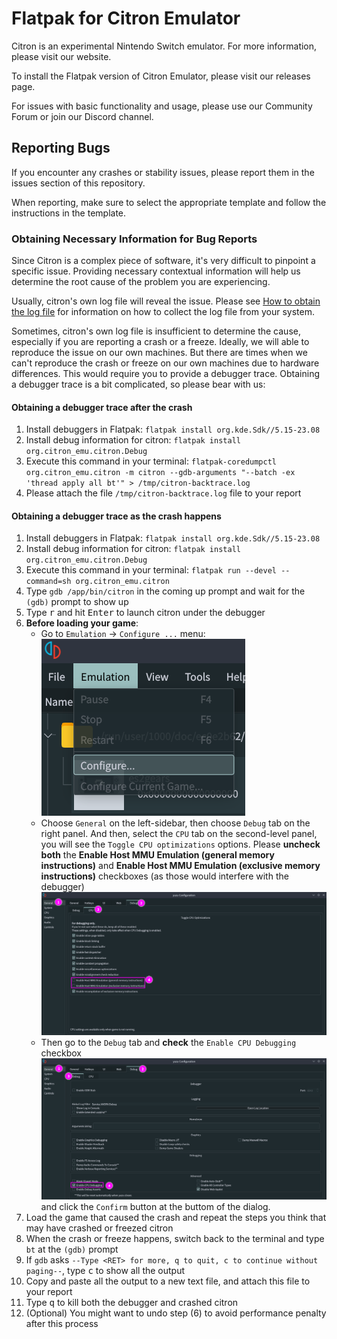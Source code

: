 # Flatpak for Citron Emulator

Citron is an experimental Nintendo Switch emulator. For more information, please visit our website.

To install the Flatpak version of Citron Emulator, please visit our releases page.

For issues with basic functionality and usage, please use our Community Forum or join our Discord channel.

## Reporting Bugs

If you encounter any crashes or stability issues, please report them in the issues section of this repository.

When reporting, make sure to select the appropriate template and follow the instructions in the template.

### Obtaining Necessary Information for Bug Reports

Since Citron is a complex piece of software, it's very difficult to pinpoint a specific issue. Providing necessary contextual information will help us determine the root cause of the problem you are experiencing.

Usually, citron's own log file will reveal the issue. Please see [How to obtain the log file](#obtaining-necessary-information-for-bug-reports) for information on how to collect the log file from your system.

Sometimes, citron's own log file is insufficient to determine the cause, especially if you are reporting a crash or a freeze.
Ideally, we will able to reproduce the issue on our own machines. But there are times when we can't reproduce the crash or freeze on our own machines due to hardware differences. This would require you to provide a debugger trace.
Obtaining a debugger trace is a bit complicated, so please bear with us:

#### Obtaining a debugger trace after the crash

1. Install debuggers in Flatpak: `flatpak install org.kde.Sdk//5.15-23.08`
2. Install debug information for citron: `flatpak install org.citron_emu.citron.Debug`
3. Execute this command in your terminal: `flatpak-coredumpctl org.citron_emu.citron -m citron --gdb-arguments "--batch -ex 'thread apply all bt'" > /tmp/citron-backtrace.log`
4. Please attach the file `/tmp/citron-backtrace.log` file to your report

#### Obtaining a debugger trace as the crash happens

1. Install debuggers in Flatpak: `flatpak install org.kde.Sdk//5.15-23.08`
2. Install debug information for citron: `flatpak install org.citron_emu.citron.Debug`
3. Execute this command in your terminal: `flatpak run --devel --command=sh org.citron_emu.citron`
4. Type `gdb /app/bin/citron` in the coming up prompt and wait for the `(gdb)` prompt to show up
5. Type <kbd>r</kbd> and hit <kbd>Enter</kbd> to launch citron under the debugger
6. **Before loading your game**:
    - Go to `Emulation` -> `Configure ...` menu: ![citron settings 0](./assets/citron-settings-0.png) 
    - Choose `General` on the left-sidebar, then choose `Debug` tab on the right panel. And then, select the `CPU` tab on the second-level panel, you will see the `Toggle CPU optimizations` options. Please **uncheck both** the **Enable Host MMU Emulation (general memory instructions)** and **Enable Host MMU Emulation (exclusive memory instructions)** checkboxes (as those would interfere with the debugger)  ![citron settings 1](./assets/citron-settings-1.png) 
    - Then go to the `Debug` tab and **check** the `Enable CPU Debugging` checkbox ![citron settings 2](./assets/citron-settings-2.png) and click the `Confirm` button at the buttom of the dialog.
7. Load the game that caused the crash and repeat the steps you think that may have crashed or freezed citron
8. When the crash or freeze happens, switch back to the terminal and type `bt` at the `(gdb)` prompt
9. If `gdb` asks `--Type <RET> for more, q to quit, c to continue without paging--`, type <kbd>c</kbd> to show all the output
10. Copy and paste all the output to a new text file, and attach this file to your report
11. Type <kbd>q</kbd> to kill both the debugger and crashed citron
12. (Optional) You might want to undo step (6) to avoid performance penalty after this process
